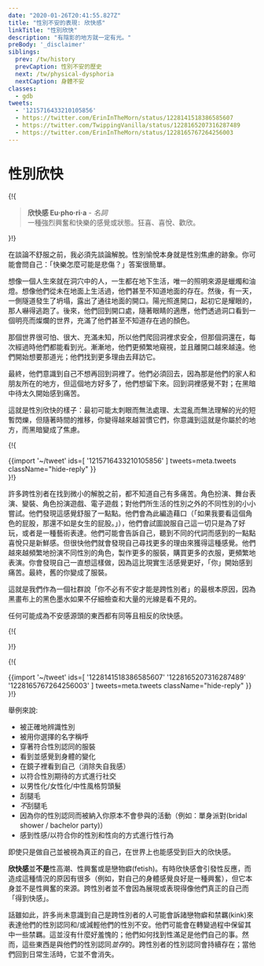 ```yaml
---
date: "2020-01-26T20:41:55.827Z"
title: "性別不安的表現: 欣快感"
linkTitle: "性別欣快"
description: "有陰影的地方就一定有光。"
preBody: '_disclaimer'
siblings:
  prev: /tw/history
  prevCaption: 性別不安的歷史
  next: /tw/physical-dysphoria
  nextCaption: 身體不安
classes:
  - gdb
tweets:
  - '1215716433210105856'
  - https://twitter.com/ErinInTheMorn/status/1228141518386585607
  - https://twitter.com/TwippingVanilla/status/1228165207316287489
  - https://twitter.com/ErinInTheMorn/status/1228165767264256003
---
```


# 性別欣快

{!{
<div class="gutter"><blockquote>
  <strong>欣快感 Eu·pho·ri·a</strong> - <em>名詞</em><br>
  <!-- A feeling or state of intense excitement and happiness. Elation, joy, glee. -->
  一種強烈興奮和快樂的感覺或狀態。狂喜、喜悅、歡欣。
</blockquote></div>
}!}


<!-- Before I can talk about discomfort, I have to talk about relief. Gender euphoria is itself a sign of gender dysphoria. You might be asking yourself, "how can happiness be sadness?" The answer to that is simple. -->

在談論不舒服之前，我必須先談論解脫。性別愉悅本身就是性別焦慮的跡象。你可能會問自己：「快樂怎麼可能是悲傷？」答案很簡單。

<!-- Imagine a person who was born in a cave, who spent their entire life living underground, with their only source of illumination being candles and oil lamps. Imagine they've never been above ground; they don't even know the surface exists. Then, one day, a cave-in happens in a side tunnel, and reveals an opening to the surface. Sunlight pours into the opening, and at first it is blinding and the person runs away in fear. Later, they return to the opening, and, as the person's eyes adjust, they look out through the hole and see a bright and brilliant world full of colors they didn't even know existed. -->

想像一個人生來就在洞穴中的人，一生都在地下生活，唯一的照明來源是蠟燭和油燈。想像他們從未在地面上生活過，他們甚至不知道地面的存在。然後，有一天，一側隧道發生了坍塌，露出了通往地面的開口。陽光照進開口，起初它是耀眼的，那人嚇得逃跑了。後來，他們回到開口處，隨著眼睛的適應，他們透過洞口看到一個明亮而燦爛的世界，充滿了他們甚至不知道存在過的顏色。

<!-- That world is scary, huge, and full of unknowns, so they crawl back into the cave for safety, but that hole is still there, and they see the light every time they pass it. Gradually, they peek out more and more frequently, and further and further from the opening. They start to want that light; they find reasons to visit it more often. -->

那個世界很可怕、很大、充滿未知，所以他們爬回洞裡求安全，但那個洞還在，每次經過時他們都能看到光。漸漸地，他們更頻繁地窺視，並且離開口越來越遠。他們開始想要那道光；他們找到更多理由去拜訪它。

<!-- Eventually they realize that they don't want to go back into the hole any more. They have to go back, because that is where their family and friends are, but this place is so much better, and they want to stay here. Going back into the hole feels wrong; it starts to hurt to be in the dark so much. -->

最終，他們意識到自己不想再回到洞裡了。他們必須回去，因為那是他們的家人和朋友所在的地方，但這個地方好多了，他們想留下來。回到洞裡感覺不對；在黑暗中待太久開始感到痛苦。

<!-- This is what gender euphoria is like: brief flashes of a light that may be too bright to handle at first, too confusing to understand, but as time goes on you become more accustomed to them and you realize that this is where you belong, and the darkness becomes the dysphoria. -->

這就是性別欣快的樣子：最初可能太刺眼而無法處理、太混亂而無法理解的光的短暫閃爍，但隨著時間的推移，你變得越來越習慣它們，你意識到這就是你屬於的地方，而黑暗變成了焦慮。

{!{ <div class="gutter">{{import '~/tweet' ids=[
  '1215716433210105856'
] tweets=meta.tweets className="hide-reply" }}</div> }!}

<!-- Many trans people have no idea how much pain they are in until they find small bits of relief. Cosplay, stage acting, drag, role playing games, video games; small little forays into a different gender than they have lived as. They find that it feels just a little bit more comfortable. They'll make up excuses for why ("If I'm gonna be looking at this character's ass, it might as well be a girl's ass."), they'll try to convince themselves it's all just for fun, or an artistic expression. They might tell themselves that the bits of joy they feel at hearing a different pronoun are just novelty. But soon they find themselves looking for reasons to get that more often. More and more frequently they're role playing characters of a different sex, building more costumes, buying more clothes, performing more often. You find yourself wanting to do that all the time, because it just feels better than your real life, and being "you" starts to hurt. Eventually, the old you becomes the costume. -->

許多跨性別者在找到微小的解脫之前，都不知道自己有多痛苦。角色扮演、舞台表演、變裝、角色扮演遊戲、電子遊戲；對他們所生活的性別之外的不同性別的小小嘗試。他們發現這感覺舒服了一點點。他們會為此編造藉口（「如果我要看這個角色的屁股，那還不如是女生的屁股。」），他們會試圖說服自己這一切只是為了好玩，或者是一種藝術表達。他們可能會告訴自己，聽到不同的代詞而感到的一點點喜悅只是新鮮感。但很快他們就會發現自己尋找更多的理由來獲得這種感覺。他們越來越頻繁地扮演不同性別的角色，製作更多的服裝，購買更多的衣服，更頻繁地表演。你會發現自己一直想這樣做，因為這比現實生活感覺更好，「你」開始感到痛苦。最終，舊的你變成了服裝。

<!-- This is the most fundamental reason why we as a community say "you do not need dysphoria to be trans", because black ink on a black canvas isn't visible without close examination and a lot of light. -->

這就是我們作為一個社群說「你不必有不安才能是跨性別者」的最根本原因，因為黑畫布上的黑色墨水如果不仔細檢查和大量的光線是看不見的。

<!-- Anything that can be a source of dysphoria has an equal and opposite euphoria. -->

任何可能成為不安感源頭的東西都有同等且相反的欣快感。

{!{ <div class="print-break-before"></div> }!}

{!{ <div class="gutter">{{import '~/tweet' ids=[
  '1228141518386585607'
  '1228165207316287489'
  '1228165767264256003'
] tweets=meta.tweets className="hide-reply" }}</div> }!}

舉例來說:

<!-- - Being gendered correctly
- Being addressed by your chosen name
- Wearing correctly-gendered clothing
- Seeing and feeling changes in your body
- Seeing yourself in the mirror (removal of depersonalization)
- Socializing in a way that conforms with gendered expectations
- Getting a haircut in a masculine / feminine / androgynous manner
- Shaving your legs
- NOT shaving your legs
- Being included in something you wouldn't otherwise because of your assigned gender (e.g. bridal shower or bachelor party)
- Feeling sexy / having sex in a way that aligns with your gender and sexuality. -->

- 被正確地辨識性別
- 被用你選擇的名字稱呼
- 穿著符合性別認同的服裝
- 看到並感覺到身體的變化
- 在鏡子裡看到自己（消除失自我感）
- 以符合性別期待的方式進行社交
- 以男性化/女性化/中性風格剪頭髮
- 刮腿毛
- *不*刮腿毛
- 因為你的性別認同而被納入你原本不會參與的活動（例如：單身派對(bridal shower / bachelor party)）
- 感到性感/以符合你的性別和性向的方式進行性行為

<!-- Even just being out in the world as yourself and being seen as yourself can be massively euphoric. -->

即使只是做自己並被視為真正的自己，在世界上也能感受到巨大的欣快感。

<!-- **What euphoria is NOT** is a sexual high, turn-on, or fetish. Sometimes euphoria can trigger a sexual response, and there are many factors at play that cause that (feeling good about your body is a turn-on, for example), but it is not a source of sexual excitement. Trans people are not "getting off" on presenting or acting like their true selves. -->

**欣快感**並**不是**性高潮、性興奮或是戀物癖(fetish)。有時欣快感會引發性反應，而造成這種情況的原因有很多（例如，對自己的身體感覺良好是一種興奮），但它本身並不是性興奮的來源。跨性別者並不會因為展現或表現得像他們真正的自己而「得到快感」。

<!-- That said, many people who have not yet realized they are trans may resort to fetishes and kinks to express their gender and/or relieve their dysphoria. They may maintain some of these kinks through transition. There is no shame in this; how they find sexual fulfillment is their own business. However, these things are *alongside* their gender. A trans person's sense of gender persists indefinitely; it does not go away when they go back to their daily lives. -->

話雖如此，許多尚未意識到自己是跨性別者的人可能會訴諸戀物癖和禁羈(kink)來表達他們的性別認同和/或減輕他們的性別不安。他們可能會在轉變過程中保留其中一些禁羈。這並沒有什麼好羞愧的；他們如何找到性滿足是他們自己的事。然而，這些東西是與他們的性別認同*並存*的。跨性別者的性別認同會持續存在；當他們回到日常生活時，它並不會消失。
